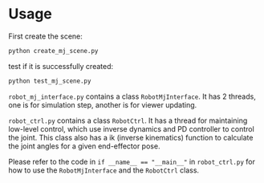 # Usage

First create the scene: 
```bash
python create_mj_scene.py
```

test if it is successfully created: 
```bash
python test_mj_scene.py
```

`robot_mj_interface.py` contains a class `RobotMjInterface`. It has 2 threads, one is for simulation step, another is for viewer updating. 

`robot_ctrl.py` contains a class `RobotCtrl`. It has a thread for maintaining low-level control, which use inverse dynamics and PD controller to control the joint. This class also has a ik (inverse kinematics) function to calculate the joint angles for a given end-effector pose.

Please refer to the code in `if __name__ == "__main__"` in `robot_ctrl.py` for how to use the `RobotMjInterface` and the `RobotCtrl` class.